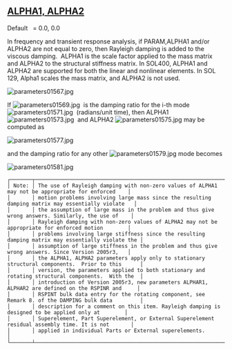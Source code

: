 ## [ALPHA1, ALPHA2](https://help.hexagonmi.com/bundle/MSC_Nastran_2022.4/page/Nastran_Combined_Book/qrg/parameters/TOC.ALPHA1.ALPHA2.xhtml)

Default    = 0.0, 0.0

In frequency and transient response analysis, if PARAM,ALPHA1 and/or ALPHA2 are not equal to zero, then Rayleigh damping is added to the viscous damping.  ALPHA1 is the scale factor applied to the mass matrix and ALPHA2 to the structural stiffness matrix. In SOL400, ALPHA1 and ALPHA2 are supported for both the linear and nonlinear elements. In SOL 129, Alpha1 scales the mass matrix, and ALPHA2 is not used.

![parameters01567.jpg](https://help-be.hexagonmi.com/bundle/MSC_Nastran_2022.4/page/Nastran_Combined_Book/qrg/parameters/../../../assets/parameters01567.jpg?_LANG=enus)  

If  ![parameters01569.jpg](https://help-be.hexagonmi.com/bundle/MSC_Nastran_2022.4/page/Nastran_Combined_Book/qrg/parameters/../../../assets/parameters01569.jpg?_LANG=enus)  is the damping ratio for the i-th mode  ![parameters01571.jpg](https://help-be.hexagonmi.com/bundle/MSC_Nastran_2022.4/page/Nastran_Combined_Book/qrg/parameters/../../../assets/parameters01571.jpg?_LANG=enus)  (radians/unit time), then ALPHA1  ![parameters01573.jpg](https://help-be.hexagonmi.com/bundle/MSC_Nastran_2022.4/page/Nastran_Combined_Book/qrg/parameters/../../../assets/parameters01573.jpg?_LANG=enus)  and ALPHA2  ![parameters01575.jpg](https://help-be.hexagonmi.com/bundle/MSC_Nastran_2022.4/page/Nastran_Combined_Book/qrg/parameters/../../../assets/parameters01575.jpg?_LANG=enus)  may be computed as

![parameters01577.jpg](https://help-be.hexagonmi.com/bundle/MSC_Nastran_2022.4/page/Nastran_Combined_Book/qrg/parameters/../../../assets/parameters01577.jpg?_LANG=enus)  

and the damping ratio for any other  ![parameters01579.jpg](https://help-be.hexagonmi.com/bundle/MSC_Nastran_2022.4/page/Nastran_Combined_Book/qrg/parameters/../../../assets/parameters01579.jpg?_LANG=enus)  mode becomes

![parameters01581.jpg](https://help-be.hexagonmi.com/bundle/MSC_Nastran_2022.4/page/Nastran_Combined_Book/qrg/parameters/../../../assets/parameters01581.jpg?_LANG=enus)  

```text
┌───────┬───────────────────────────────────────────────────────────────────────────────────────────────────┐
│ Note: │ The use of Rayleigh damping with non-zero values of ALPHA1 may not be appropriate for enforced    │
│       │ motion problems involving large mass since the resulting damping matrix may essentially violate   │
│       │ the assumption of large mass in the problem and thus give wrong answers. Similarly, the use of    │
│       │ Rayleigh damping with non-zero values of ALPHA2 may not be appropriate for enforced motion        │
│       │ problems involving large stiffness since the resulting damping matrix may essentially violate the │
│       │ assumption of large stiffness in the problem and thus give wrong answers. Since Version 2005r3,   │
│       │ the ALPHA1, ALPHA2 parameters apply only to stationary structural components.  Prior to this      │
│       │ version, the parameters applied to both stationary and rotating structural components.  With the  │
│       │ introduction of Version 2005r3, new parameters ALPHAR1, ALPHAR2 are defined on the RSPINR and     │
│       │ RSPINT bulk data entry for the rotating component, see Remark 8. of the DAMPING bulk data         │
│       │ description for a comment on this item. Rayleigh damping is designed to be applied only at        │
│       │ Superelement, Part Superelement, or External Superelement residual assembly time. It is not       │
│       │ applied in individual Parts or External superelements.                                            │
└───────┴───────────────────────────────────────────────────────────────────────────────────────────────────┘
```
